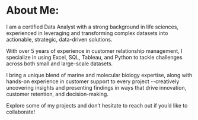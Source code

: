 # About Me:
I am a certified Data Analyst with a strong background in life sciences, experienced in leveraging and transforming complex datasets into actionable, strategic, data-driven solutions. 

With over 5 years of experience in customer relationship management, I specialize in using Excel, SQL, Tableau, and Python to tackle challenges across both small and large-scale datasets.

I bring a unique blend of marine and molecular biology expertise, along with hands-on experience in customer support to every project --creatively uncovering insights and presenting findings in ways that drive innovation, customer retention, and decision-making.

Explore some of my projects and don’t hesitate to reach out if you’d like to collaborate!


  


